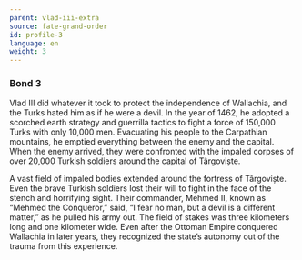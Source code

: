 ```yaml
---
parent: vlad-iii-extra
source: fate-grand-order
id: profile-3
language: en
weight: 3
---
```


### Bond 3

Vlad III did whatever it took to protect the independence of Wallachia, and the Turks hated him as if he were a devil.
In the year of 1462, he adopted a scorched earth strategy and guerrilla tactics to fight a force of 150,000 Turks with only 10,000 men.
Evacuating his people to the Carpathian mountains, he emptied everything between the enemy and the capital.
When the enemy arrived, they were confronted with the impaled corpses of over 20,000 Turkish soldiers around the capital of Târgoviște.

A vast field of impaled bodies extended around the fortress of Târgoviște. Even the brave Turkish soldiers lost their will to fight in the face of the stench and horrifying sight.
Their commander, Mehmed II, known as “Mehmed the Conqueror,” said, “I fear no man, but a devil is a different matter,” as he pulled his army out.
The field of stakes was three kilometers long and one kilometer wide. Even after the Ottoman Empire conquered Wallachia in later years, they recognized the state’s autonomy out of the trauma from this experience.
